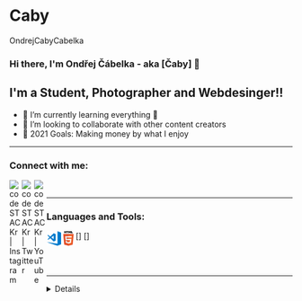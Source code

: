 # Caby
OndrejCabyCabelka

### Hi there, I'm Ondřej Čábelka - aka [Čaby] 👋



## I'm a Student, Photographer and Webdesinger!!

- 🌱 I’m currently learning everything 🤣
- 👯 I’m looking to collaborate with other content creators
- 🥅 2021 Goals: Making money by what I enjoy



---

### Connect with me:


[<img align="left" alt="codeSTACKr | Instagram" width="22px" src="https://cdn.jsdelivr.net/npm/simple-icons@v3/icons/instagram.svg" />][instagram]
[<img align="left" alt="codeSTACKr | Twitter" width="22px" src="https://cdn.jsdelivr.net/npm/simple-icons@v3/icons/twitter.svg" />][twitter]

[<img align="left" alt="codeSTACKr | YouTube" width="22px" src="https://cdn.jsdelivr.net/npm/simple-icons@v3/icons/youtube.svg" />][youtube]

<br />

---

### Languages and Tools:

[<img align="left" alt="Visual Studio Code" width="26px" src="https://raw.githubusercontent.com/github/explore/80688e429a7d4ef2fca1e82350fe8e3517d3494d/topics/visual-studio-code/visual-studio-code.png" />]
[<img align="left" alt="HTML5" width="26px" src="https://raw.githubusercontent.com/github/explore/80688e429a7d4ef2fca1e82350fe8e3517d3494d/topics/html/html.png" />]


<br />
<br />

---




<details>>

[twitter]: https://mobile.twitter.com/aby43841264
[youtube]: https://www.youtube.com/channel/UCsIAn7iZNYcd7BsEo7pUnSQ
[instagram]: https://www.instagram.com/ondrej_caby_cabelka/

</details>



